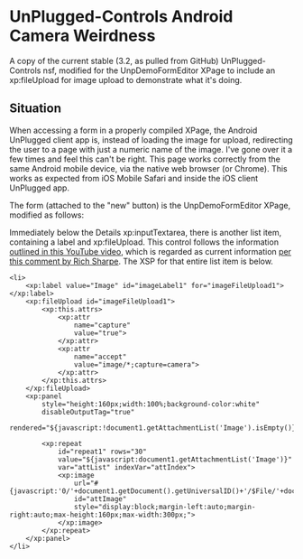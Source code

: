 UnPlugged-Controls Android Camera Weirdness
=====================


A copy of the current stable (3.2, as pulled from GitHub) UnPlugged-Controls nsf, modified for the UnpDemoFormEditor XPage to include an xp:fileUpload for image upload to demonstrate what it's doing.


Situation
---------

When accessing a form in a properly compiled XPage, the Android UnPlugged client app is, instead of loading the image for upload, redirecting the user to a page with just a numeric name of the image. I've gone over it a few times and feel this can't be right. This page works correctly from the same Android mobile device, via the native web browser (or Chrome). This works as expected from iOS Mobile Safari and inside the iOS client UnPlugged app.

The form (attached to the "new" button) is the UnpDemoFormEditor XPage, modified as follows:

Immediately below the Details xp:inputTextarea, there is another list item, containing a label and xp:fileUpload. This control follows the information [outlined in this YouTube video](https://www.youtube.com/watch?v=dITMq2eDzcE), which is regarded as current information [per this comment by Rich Sharpe](https://github.com/unplugged/unplugged-controls/issues/346#issuecomment-32199333). The XSP for that entire list item is below.

<!-- language: lang-xml -->

    <li>
    	<xp:label value="Image" id="imageLabel1" for="imageFileUpload1"></xp:label>
    	<xp:fileUpload id="imageFileUpload1">
    		<xp:this.attrs>
    			<xp:attr
    				name="capture"
    				value="true">
    			</xp:attr>
    			<xp:attr
    				name="accept"
    				value="image/*;capture=camera">
    			</xp:attr>
    		</xp:this.attrs>
    	</xp:fileUpload>
    	<xp:panel
    		style="height:160px;width:100%;background-color:white"
    		disableOutputTag="true"
    		rendered="${javascript:!document1.getAttachmentList('Image').isEmpty()}">
    
    		<xp:repeat
    			id="repeat1" rows="30"
    			value="${javascript:document1.getAttachmentList('Image')}"
    			var="attList" indexVar="attIndex">
    			<xp:image
    				url="#{javascript:'0/'+document1.getDocument().getUniversalID()+'/$File/'+document1.getAttachmentList('Image').get(attIndex).getName()}"
    				id="attImage"
    				style="display:block;margin-left:auto;margin-right:auto;max-height:160px;max-width:300px;">
    			</xp:image>
    		</xp:repeat>
    	</xp:panel>
    </li>
